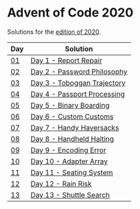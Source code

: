 # Advent of Code 2020

Solutions for the [edition of 2020](https://adventofcode.com/).

|Day|Solution|
|---|---|
|[01](https://adventofcode.com/2020/day/1)|[Day 1 - Report Repair](/2020/01)|
|[02](https://adventofcode.com/2020/day/2)|[Day 2 - Password Philosophy](/2020/02)|
|[03](https://adventofcode.com/2020/day/3)|[Day 3 - Toboggan Trajectory](/2020/03)|
|[04](https://adventofcode.com/2020/day/4)|[Day 4 - Passport Processing](/2020/04)|
|[05](https://adventofcode.com/2020/day/5)|[Day 5 - Binary Boarding](/2020/05)|
|[06](https://adventofcode.com/2020/day/6)|[Day 6 - Custom Customs](/2020/06)|
|[07](https://adventofcode.com/2020/day/7)|[Day 7 - Handy Haversacks](/2020/07)|
|[08](https://adventofcode.com/2020/day/8)|[Day 8 - Handheld Halting](/2020/08)|
|[09](https://adventofcode.com/2020/day/9)|[Day 9 - Encoding Error](/2020/09)|
|[10](https://adventofcode.com/2020/day/10)|[Day 10 - Adapter Array](/2020/10)|
|[11](https://adventofcode.com/2020/day/11)|[Day 11 - Seating System](/2020/11)|
|[12](https://adventofcode.com/2020/day/12)|[Day 12 - Rain Risk](/2020/12)|
|[13](https://adventofcode.com/2020/day/13)|[Day 13 - Shuttle Search](/2020/13)|